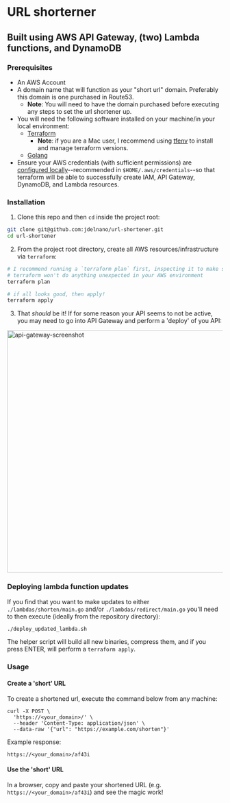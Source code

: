 # URL shorterner
## Built using AWS API Gateway, (two) Lambda functions, and DynamoDB

### Prerequisites
* An AWS Account
* A domain name that will function as your "short url" domain. Preferably this domain is one purchased in Route53. 
  * **Note**:  You will need to have the domain purchased before executing any steps to set the url shortener up.
* You will need the following software installed on your machine/in your local environment:
  * [Terraform](https://developer.hashicorp.com/terraform/tutorials/aws-get-started/install-cli)
    * **Note**:  if you are a Mac user, I recommend using [tfenv](https://github.com/tfutils/tfenv) to install and manage terraform versions.
  * [Golang](https://go.dev/doc/install)
* Ensure your AWS credentials (with sufficient permissions) are [configured locally](https://registry.terraform.io/providers/hashicorp/aws/latest/docs)--recommended
in `$HOME/.aws/credentials`--so that terraform will be able to successfully create IAM, API Gateway, DynamoDB, and Lambda resources.

### Installation
1. Clone this repo and then `cd` inside the project root:
```bash
git clone git@github.com:jdelnano/url-shortener.git
cd url-shortener
```
2. From the project root directory, create all AWS resources/infrastructure via `terraform`:
```bash
# I recommend running a `terraform plan` first, inspecting it to make sure
# terraform won't do anything unexpected in your AWS environment
terraform plan

# if all looks good, then apply!
terraform apply
```
3. That _should_ be it! If for some reason your API seems to not be active, you may need to go into
API Gateway and perform a 'deploy' of you API:

<img width="565" alt="api-gateway-screenshot" src="https://user-images.githubusercontent.com/18095335/221642267-f6bd32ab-1e0b-4385-b617-6a0cd694b3b0.png">


### Deploying lambda function updates
If you find that you want to make updates to either `./lambdas/shorten/main.go` and/or `./lambdas/redirect/main.go`
you'll need to then execute (ideally from the repository directory):
```bash
./deploy_updated_lambda.sh
```
The helper script will build all new binaries, compress them, and if you press ENTER, will perform a `terraform apply`.

### Usage

#### Create a 'short' URL
To create a shortened url, execute the command below from any machine:
```
curl -X POST \
  'https://<your_domain>/' \
  --header 'Content-Type: application/json' \
  --data-raw '{"url": "https://example.com/shorten"}'
```

Example response:
```
https://<your_domain>/af43i
```

#### Use the 'short' URL
In a browser, copy and paste your shortened URL (e.g. `https://<your_domain>/af43i`) and see the magic work!
